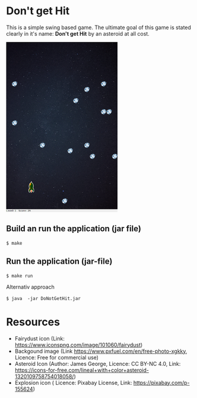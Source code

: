 # Don't get Hit

This is a simple swing based game. The ultimate goal of this game is
stated clearly in it's name: **Don't get Hit** by an asteroid at all cost.

![Schreenshot](screenshot.png)


## Build an run the application (jar file)
```shell
$ make 
```

## Run the application (jar-file)
```shell
$ make run
```

Alternativ approach
```shell
$ java  -jar DoNotGetHit.jar
```


# Resources 
- Fairydust icon (Link: https://www.iconspng.com/image/101060/fairydust)
- Backgound image (Link https://www.pxfuel.com/en/free-photo-xgkky, Licence: Free for commercial use)
- Asteroid Icon (Author: James George, Licence: CC BY-NC 4.0, Link:
https://icons-for-free.com/lineal+with+color+asteroid-1320109758754018058/)
- Explosion icon ( Licence: Pixabay License, Link: https://pixabay.com/p-155624)
